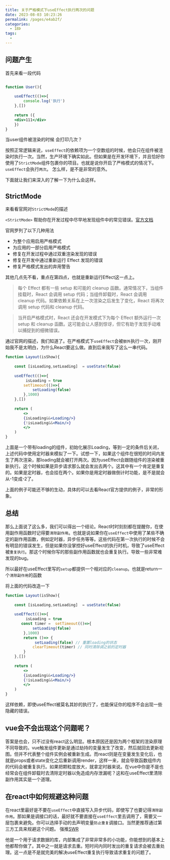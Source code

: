 ```yaml
---
title: 关于严格模式下useEffect执行两次的问题
date: 2023-08-03 10:23:26
permalink: /pages/e4ab2f/
categories:
  - 18》
tags:
  - 
---
```

## 问题产生

首先来看一段代码

```jsx

function User(){
    
    useEffect(()=>{
        console.log('执行')
    },[])
    
    return ({
    <div>111</div>    
    })
}
```
当user组件被渲染的时候 会打印几次？

按照正常逻辑来说，```useEffect```的依赖项为一个空数组的时候，他会只在组件被渲染时执行一次。当然，生产环境下确实如此。但如果是在开发环境下，并且恰好你使用了```StrictMode```组件包裹你的项目。也就是说你开启了严格模式的情况下。``useEffect``会执行``两次``。
怎么样，是不是非常的意外。

下面就让我们来深入的了解一下为什么会这样。

## StrictMode
来看看官网对```StrictMode```的描述

```<StrictMode>``` 帮助你在开发过程中尽早地发现组件中的常见错误。[官方文档](https://zh-hans.react.dev/reference/react/StrictMode#fixing-bugs-found-by-re-running-effects-in-development)

官网罗列了以下几种用法
- 为整个应用启用严格模式
- 为应用的一部分启用严格模式
- 修复在开发过程中通过双重渲染发现的错误
- 修复在开发中通过重新运行 Effect 发现的错误
- 修复严格模式发出的弃用警告

其他几点先不看，重点在第四点，也就是重新运行Effect这一点上。

>每个 Effect 都有一些 setup 和可能的 cleanup 函数。通常情况下，当组件挂载时，React 会调用 setup 代码；当组件卸载时，React 会调用 cleanup 代码。如果依赖关系在上一次渲染之后发生了变化，React 将再次调用 setup 代码和 cleanup 代码。

>当开启严格模式时，React 还会在开发模式下为每个 Effect 额外运行一次 setup 和 cleanup 函数。这可能会让人感到惊讶，但它有助于发现手动难以捕捉到的细微错误。

通过官网的描述，我们知道了。在严格模式下``useEffect``会被``额外``执行一次，刚开始我不是太明白，为什么React要这么做。直到后来我写了这么一串代码。

```jsx
function Layout(isShow){
    
    const [isLoading,setLoading]  = useState(false)
    
    useEffect(()=>{
         isLoading = true
        setTimeout(()=>{
            setLoading(false)
        },1000)
    },[])
    
    return (
        <>
        {isLoading&&<Loading/>}
        {!isLoading&&<Main/>}
        </>
    )
}
```
上面是一个带有loading的组件，初始化展示Loading，等到一定的条件后关闭，上述代码中使用定时器来模拟了一下。试想一下，如果这个组件在很短的时间内发生了两次渲染，那loading就会被打开两次。因为useEffect会跟随组件的渲染被重新执行。这个时候如果是异步请求那么就会发出去两个。这其中有一个肯定是重复的。如果是定时器，也会挂在两个。如果你是用定时器做倒计时功能，是不是就会从-1变成-2了。

上面的例子可能还不够的生动，具体的可以去看React官方提供的例子，非常的形象。

## 总结

那么上面说了这么多，我们可以得出一个结论。React时时刻刻都在提醒你，在使用副作用函数时记得要``清除副作用``。也就是说如果你在``useEffect``中使用了某些不确定的副作用函数，例如定时器，异步任务等等。这些代码在第一次执行的时候不会有明显的错误发生，但是如果你没掌控好useEffect的执行时机，导致了useEffect被``重复执行``。那这个时候你写的那些副作用函数就也会重复执行。导致一些非常难发现的bug。

所以最好在useEffect里写的``setup``都提供一个相对应的``cleanup``。也就是return一个``清除副作用``的函数

将上面的代码改造一下
```jsx
function Layout(isShow){
    
    const [isLoading,setLoading]  = useState(false)
    
    useEffect(()=>{
         isLoading = true
       const timer =  setTimeout(()=>{
            setLoading(false)
        },1000)
        return ()=> {
             setLoading(false) // 重置loading的状态
            clearTimeout(timer) // 同时清除调之前的定时器
        }
    },[])
    
    return (
        <>
        {isLoading&&<Loading/>}
        {!isLoading&&<Main/>}
        </>
    )
}
```

这样依赖，即使useEffect被莫名其妙的执行了，也能保证你的程序不会出现一些隐藏的错误。

## vue会不会出现这个问题呢？

答案是也会，只不过没有react这么明显。根本原因还是因为两个框架的渲染原理不同导致的。vue触发组件更新是通过劫持的变量发生了改变，然后就回去更新视图。但并不代表整个组件实例会被重新生成。而react则是在变量发生变化后，也就是props或者state变化之后重新调用render，这样一来，就会导致函数组件内的代码会被重复执行。如果把颗粒度放大，就拿定时器来说。在vue中你是不是也经常会在组件卸载时去清除定时器以免造成内存泄漏呢？这和在useEffect里清除副作用其实是一个道理。

## 在react中如何规避这种问题

在react里最好是不要在``useEffect``中直接写入异步代码，即使写了也要记得``清除副作用``。那如果是调接口的话，最好就不要直接在``useEffect``里去调用了，需要又一层包裹来避免。你可以选择手动的去声明变量``防止重复``调接口。当然更推荐通过第三方工具来规避这个问题。
强推[SWR](https://swr.bootcss.com/docs/getting-started)

他是一个用于请求数据的库，内部集成了非常非常多的小功能，你能想到的基本上他都帮你做了。其中之一就是请求去重。短时间内同时发出的重复请求会被去重处理。这一点是不是就完美的解决useEffect重复执行导致请求重复的问题了。
